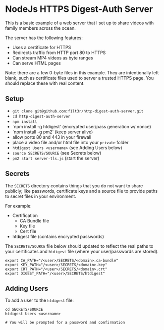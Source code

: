 # NodeJs HTTPS Digest-Auth Server

This is a basic example of a web server that I set up to share videos with family members across the ocean.

The server has the following features:

- Uses a certificate for HTTPS
- Redirects traffic from HTTP port 80 to HTTPS
- Can stream MP4 videos as byte ranges
- Can serve HTML pages

Note: there are a few 0-byte files in this example. They are intentionally left blank, such as certificate files used to server a trusted HTTPS page. You should replace these with real content.

## Setup

- `git clone git@github.com:f1lt3r/http-digest-auth-server.git`
- `cd http-digest-auth-server`
- `npm install`
- `npm install -g htdigest' (encrypted user/pass generation w/ nonce)
- `npm install -g pm2' (keep server alive)
- allow ports 80 and 443 in your firewall
- place a video file and/or html file into your `private` folder
- `htdigest Users <username>` (see Adding Users below)
- `source SECRETS/SOURCE` (see Secrets below)
- `pm2 start server-tls.js` (start the server)

## Secrets

The `SECRETS` directory contains things that you do not want to share publicly; like passwords, certificate keys and a source file to provide paths to secret files in your environment.

For example:

- Certification
	+ CA Bundle file
	+ Key file
	+ Cert file
- htdigest file (contains encrypted passwords)

The `SECRETS/SOURCE` file below should updated to reflect the real paths to your certificates and `htdigest` file (where your user/passwords are stored).

```shell
export CA_PATH="/<user>/SECRETS/<domain>.ca-bundle"
export KEY_PATH="/<user>/SECRETS/<domain>.key"
export CRT_PATH="/<user>/SECRETS/<domain>.crt"
export DIGEST_PATH="/<user>/SECRETS/htdigest"
```

## Adding Users

To add a user to the `htdigest` file:

```shell
cd SECRETS/SOURCE
htdigest Users <username>

# You will be prompted for a password and confirmation
````

